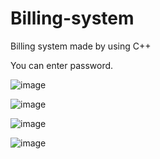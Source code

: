 # Billing-system
Billing system made by using C++

You can enter password. 


![image](https://github.com/neeleshkr22/Billing-system/assets/130912265/0f2e8ba7-0eb2-4c01-9927-3032c5418fc3)


![image](https://github.com/neeleshkr22/Billing-system/assets/130912265/299dce33-3f0c-4335-b919-490c3c7bd9b3)

![image](https://github.com/neeleshkr22/Billing-system/assets/130912265/3527711d-e83b-4b3d-9446-9950ac1b240e)

![image](https://github.com/neeleshkr22/Billing-system/assets/130912265/f8450941-48ff-433f-89c3-c9a242f7ca08)


